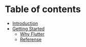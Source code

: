 # Table of contents

* [Introduction](README.md)
* [Getting Started](getting-started/README.md)
  * [Why Flutter](getting-started/why-flutter.md)
  * [Referense](getting-started/referense.md)

